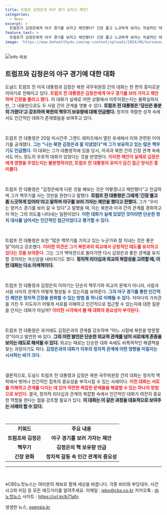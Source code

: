 ```yaml
---
title: 트럼프 김정은과 야구 경기 보자고 제안!
categories:
  - News
excerpt: >
  트럼프가 김정은에게 야구 경기를 보자고 제안했다? 긴장 풀고 느긋하게 보자는 직설적인 대화의 배경은 무엇일까! 핵무기와 야구, 그 상반된 만남의 속내를 클릭하고 확인해보세요!
feature_text: >
  트럼프가 김정은에게 야구 경기를 보자고 제안했다? 긴장 풀고 느긋하게 보자는 직설적인 대화의 배경은 무엇일까! 핵무기와 야구, 그 상반된 만남의 속내를 클릭하고 확인해보세요!
image: 'https://www.behealthy4u.com/wp-content/uploads/2024/06/koreanews.jpg'
---
```


<p><img src="https://www.behealthy4u.com/wp-content/uploads/2024/06/koreanews.jpg" alt="info 속보" /></p>

<h2 data-ke-size="size26">트럼프와 김정은의 야구 경기에 대한 대화</h2>

<p data-ke-size="size16">도널드 트럼프 전 미국 대통령과 김정은 북한 국무위원장 간의 대화는 한 편의 흥미로운 이야기로 전해지고 있다. <b><span style="color: #ee2323;">트럼프 전 대통령은 김정은에게 야구 경기를 보러 가자고 제안하며 긴장을 풀라고 했다.</span></b> 이 대화가 실제로 어떤 상황에서 이루어졌는지는 불확실하지만, 그 내용만으로도 두 사람 간의 관계를 엿볼 수 있다. <b><span style="background-color: #21538527;">트럼프 전 대통령은 '당신은 충분히 가졌다'고 강조하며 북한의 핵무기 보유량에 대해 언급했다.</span></b> 정치의 격렬한 성격 속에서도 인간적인 대화가 존재했음을 보여주고 있다.</p>

<p data-ke-size="size16">&nbsp;</p>

<p>트럼프 전 대통령은 20일 미시간주 그랜드 래피즈에서 열린 유세에서 이와 관련된 이야기를 공개했다. <b><span style="color: #1a5490;">그는 "나는 북한 김정은과 잘 지냈었다"며 그가 보유하고 있는 많은 핵무기도 언급했다.</span></b> 이 대화는 그가 대통령직에 있을 당시, 미국과 북한 간의 긴장 관계 속에서도 어느 정도의 우호적 대화가 있었다는 것을 반영한다. <b><span style="color: #ee2323;">이러한 제안이 실제로 김정은에게 영향을 주었는지는 불분명하지만, 트럼프 전 대통령의 유머가 담긴 접근 방식은 흥미롭다.</span></b></p>

<p data-ke-size="size16">&nbsp;</p>

<p>트럼프 전 대통령은 "김정은에게 다른 것을 해보는 것은 어떻겠냐고 제안했다"고 언급하며 그가 핵무기를 사는 것만을 원한다고 말했다. <b><span style="background-color: #21538527;">트럼프 전 대통령은 그에게 '긴장 풀고 좀 느긋하게 있어라'라고 말하며 야구를 보러 가자는 제안을 했다고 전했다.</span></b> 그가 "우리는 양키스 경기를 보러 갈 수 있다"고 말했을 때, 이는 북한과 미국 간의 관계를 경화하고자 하는 그의 의도를 나타내는 일환이었다. <b><span style="color: #1a5490;">이런 대화가 실제 있었던 것이라면 단순한 정치 대사를 넘어서는 인간적인 접근이었다고 평가할 수 있다.</span></b></p>

<p data-ke-size="size16">&nbsp;</p>

<p>트럼프 전 대통령은 또한 "많은 핵무기를 가지고 있는 누군가와 잘 지내는 것은 좋은 일"이라고 강조했다. <b><span style="color: #ee2323;">이러한 의견은 그가 북한과의 외교에서 긍정적인 태도를 유지하고 있다는 것을 보여준다.</span></b> 그는 그가 백악관으로 돌아가면 다시 김정은과 좋은 관계를 유지할 것이라는 자신감을 내비치기도 했다. <b><span style="background-color: #21538527;">정치적 리더십과 외교의 복잡성을 고려할 때, 이런 대화는 다소 이색적이다.</span></b></p>

<p data-ke-size="size16">&nbsp;</p>

<p>트럼프 전 대통령과 김정은의 이야기는 단순히 핵무기와 외교의 문제가 아니라, 사람과 사람 사이의 관계가 어떻게 형성될 수 있는지를 보여준다. <b><span style="color: #1a5490;">그의 야구 경기를 통한 인간적인 제안은 정치적 긴장을 완화할 수 있는 방법 중 하나로 이해될 수 있다.</span></b> 저마다의 가치관을 가진 두 지도자가 어떻게 서로를 이해하고 인간적으로 접근할 수 있는지에 대한 질문을 던지는 대화가 아닐까? <b><span style="color: #ee2323;">이러한 시각에서 볼 때 대화의 중요성이 부각된다.</span></b></p>

<p data-ke-size="size16">&nbsp;</p>

<p>트럼프 전 대통령은 과거에도 김정은과의 관계를 강조하며 "어느 시점에 북한을 방문할 것"이라고 발언한 바 있다. <b><span style="background-color: #21538527;">그의 이런 발언은 단순한 외교적 관계를 넘어 서로에게 존중을 보이는 태도로 해석될 수 있다.</span></b> 외교는 때로는 단순한 대화 속에도 비폭력적인 해결책을 찾는 과정이기도 하다. <b><span style="color: #1a5490;">김정은과의 대화가 이후의 정치적 관계에 어떤 영향을 미칠지는 시사하는 바가 크다.</span></b></p>

<p data-ke-size="size16">&nbsp;</p>

<p>결론적으로, 도널드 트럼프 전 대통령과 김정은 북한 국무위원장 간의 대화는 정치적 맥락에서 벗어나 인간적인 접촉의 중요성을 부각시킬 수 있는 사례이다. <b><span style="color: #ee2323;">이런 대화는 서로를 이해하고 관계를 다지는 데 있어 직면한 복잡한 문제들을 해결할 수 있는 하나의 방법으로 보인다.</span></b> 결국, 정치적 리더십과 관계의 복잡함 속에서 인간적인 대화가 여전히 중요한 역할을 한다는 점을 강조할 필요가 있다. <b><span style="background-color: #21538527;">이 대화는 이 같은 과정을 대표적으로 보여주는 사례라 할 수 있다.</span></b></p>

<p data-ke-size="size16">&nbsp;</p>

<table style="width: 100%; border-collapse: collapse; border: none;">
    <tr>
        <td style="text-align: center; height: 17px;"><b>키워드</b></td>
        <td style="text-align: center; height: 17px;"><b>주요 내용</b></td>
    </tr>
    <tr>
        <td style="text-align: center; height: 17px;"><b>트럼프와 김정은</b></td>
        <td style="text-align: center; height: 17px;"><b>야구 경기를 보러 가자는 제안</b></td>
    </tr>
    <tr>
        <td style="text-align: center; height: 17px;"><b>핵무기</b></td>
        <td style="text-align: center; height: 17px;"><b>김정은의 핵 보유량 언급</b></td>
    </tr>
    <tr>
        <td style="text-align: center; height: 17px;"><b>긴장 완화</b></td>
        <td style="text-align: center; height: 17px;"><b>정치적 갈등 속 인간 관계의 중요성</b></td>
    </tr>
</table>

<hr />

<p data-ke-size="size16">&nbsp;</p>

<p data-ke-size="size16">※CBS노컷뉴스는 여러분의 제보로 함께 세상을 바꿉니다. 각종 비리와 부당대우, 사건사고와 미담 등 모든 얘깃거리를 알려주세요. 이메일 : <a href="mailto:jebo@cbs.co.kr">jebo@cbs.co.kr</a> 카카오톡 : <a href="https://url.kr/b71afn">@노컷뉴스</a> 사이트 : <a href="https://url.kr/b71afn">https://url.kr/b71afn</a>.</p>
생생한 뉴스, <a href="https://opensis.kr" rel="dofollow">opensis.kr</a>


